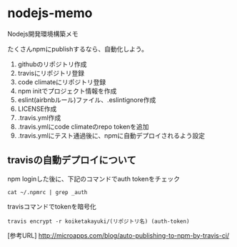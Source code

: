 # nodejs-memo
Nodejs開発環境構築メモ

たくさんnpmにpublishするなら、自動化しよう。


1. githubのリポジトリ作成
2. travisにリポジトリ登録
3. code climateにリポジトリ登録
4. npm initでプロジェクト情報を作成
5. eslint(airbnbルール)ファイル、.eslintignore作成
6. LICENSE作成
7. .travis.yml作成
8. .travis.ymlにcode climateのrepo tokenを追加
9. .travis.ymlにテスト通過後に、npmに自動デプロイされるよう設定

## travisの自動デプロイについて

npm loginした後に、下記のコマンドでauth tokenをチェック

```
cat ~/.npmrc | grep _auth
```

travisコマンドでtokenを暗号化

```
travis encrypt -r koiketakayuki/(リポジトリ名) (auth-token)
```

[参考URL]
http://microapps.com/blog/auto-publishing-to-npm-by-travis-ci/
